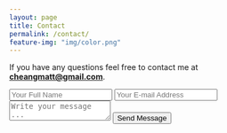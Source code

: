 ```yaml
---
layout: page
title: Contact
permalink: /contact/
feature-img: "img/color.png"
---
```


If you have any questions feel free to contact me at <strong>cheangmatt@gmail.com</strong>.

<form action="https://getsimpleform.com/messages?form_api_token=24bed2c0c02f5a1426e17d6613fa7879" method="post">
  <!-- the redirect_to is optional, the form will redirect to the referrer on submission -->
  <input type='hidden' name='redirect_to' value='https://mcheang20.github.io/thank-you/' />
  <input type='text' name='name' placeholder='Your Full Name' />
  <input type='email' name='email' placeholder='Your E-mail Address' />
  <textarea name='message' placeholder='Write your message ...'></textarea>
  <input type='submit' value='Send Message' />
</form>
